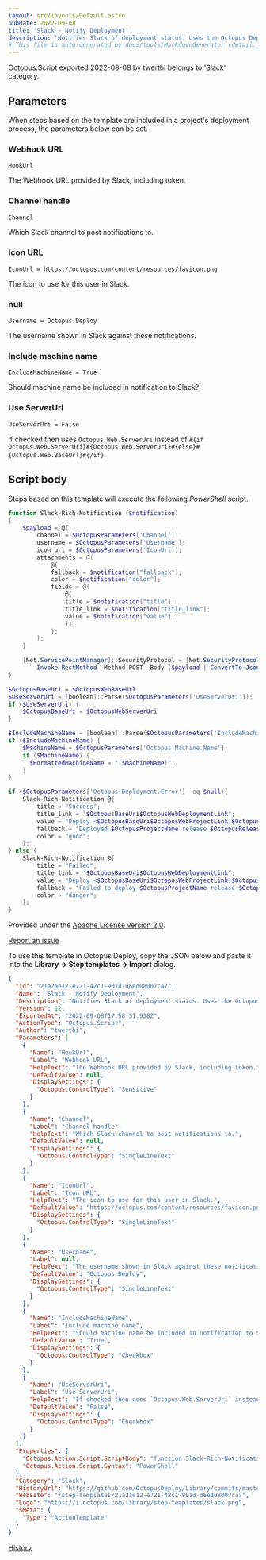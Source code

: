 ```yaml
---
layout: src/layouts/Default.astro
pubDate: 2022-09-08
title: 'Slack - Notify Deployment'
description: 'Notifies Slack of deployment status. Uses the Octopus Deploy system variable to determine whether a deployment was successful.'
# This file is auto-generated by docs/tools/MarkdownGenerator (detail.js)
---
```


Octopus.Script exported 2022-09-08 by twerthi belongs to 'Slack' category.

## Parameters

When steps based on the template are included in a project's deployment process, the parameters below can be set.


<div class="param">

### Webhook URL

`HookUrl`

The Webhook URL provided by Slack, including token.

</div>
        
<div class="param">

### Channel handle

`Channel`

Which Slack channel to post notifications to.

</div>
        
<div class="param">

### Icon URL

`IconUrl = https://octopus.com/content/resources/favicon.png`

The icon to use for this user in Slack.

</div>
        
<div class="param">

### null

`Username = Octopus Deploy`

The username shown in Slack against these notifications.

</div>
        
<div class="param">

### Include machine name

`IncludeMachineName = True`

Should machine name be included in notification to Slack?

</div>
        
<div class="param">

### Use ServerUri

`UseServerUri = False`

If checked then uses `Octopus.Web.ServerUri` instead of `#{if Octopus.Web.ServerUri}#{Octopus.Web.ServerUri}#{else}#{Octopus.Web.BaseUrl}#{/if}`.

</div>
        

## Script body

Steps based on this template will execute the following *PowerShell* script.

```PowerShell
function Slack-Rich-Notification ($notification)
{
    $payload = @{
        channel = $OctopusParameters['Channel']
        username = $OctopusParameters['Username'];
        icon_url = $OctopusParameters['IconUrl'];
        attachments = @(
            @{
            fallback = $notification["fallback"];
            color = $notification["color"];
            fields = @(
                @{
                title = $notification["title"];
                title_link = $notification["title_link"];
                value = $notification["value"];
                });
            };
        );
    }

    [Net.ServicePointManager]::SecurityProtocol = [Net.SecurityProtocolType]::Tls12
        Invoke-RestMethod -Method POST -Body ($payload | ConvertTo-Json -Depth 4) -Uri $OctopusParameters['HookUrl']  -ContentType 'application/json' -UseBasicParsing
}

$OctopusBaseUri = $OctopusWebBaseUrl
$UseServerUri = [boolean]::Parse($OctopusParameters['UseServerUri']);
if ($UseServerUri) {
	$OctopusBaseUri = $OctopusWebServerUri
}

$IncludeMachineName = [boolean]::Parse($OctopusParameters['IncludeMachineName']);
if ($IncludeMachineName) {
    $MachineName = $OctopusParameters['Octopus.Machine.Name'];
    if ($MachineName) {
      $FormattedMachineName = "($MachineName)";
    }
}

if ($OctopusParameters['Octopus.Deployment.Error'] -eq $null){
    Slack-Rich-Notification @{
        title = "Success";
        title_link = "$OctopusBaseUri$OctopusWebDeploymentLink";
        value = "Deploy <$OctopusBaseUri$OctopusWebProjectLink|$OctopusProjectName> release <$OctopusBaseUri$OctopusWebReleaseLink|$OctopusReleaseNumber> to $OctopusEnvironmentName $OctopusActionTargetRoles $OctopusDeploymentTenantName $FormattedMachineName";
        fallback = "Deployed $OctopusProjectName release $OctopusReleaseNumber to $OctopusEnvironmentName successfully";
        color = "good";
    };
} else {
    Slack-Rich-Notification @{
        title = "Failed";
        title_link = "$OctopusBaseUri$OctopusWebDeploymentLink";
        value = "Deploy <$OctopusBaseUri$OctopusWebProjectLink|$OctopusProjectName> release <$OctopusBaseUri$OctopusWebReleaseLink|$OctopusReleaseNumber> to $OctopusEnvironmentName $OctopusActionTargetRoles $OctopusDeploymentTenantName $FormattedMachineName";
        fallback = "Failed to deploy $OctopusProjectName release $OctopusReleaseNumber to $OctopusEnvironmentName";
        color = "danger";
    };
}
```

Provided under the [Apache License version 2.0](https://github.com/OctopusDeploy/Library/blob/master/LICENSE.txt).

[Report an issue](https://github.com/OctopusDeploy/Library/issues/new?assignees=&labels=&projects=&template=bug-report.yml&title=Issue%20with%20Slack%20-%20Notify%20Deployment&step-template=Slack%20-%20Notify%20Deployment)

<div class="get-json">

To use this template in Octopus Deploy, copy the JSON below and paste it into the **Library → Step templates → Import** dialog.

```json
{
  "Id": "21a2ae12-e721-42c1-901d-d6ed08007ca7",
  "Name": "Slack - Notify Deployment",
  "Description": "Notifies Slack of deployment status. Uses the Octopus Deploy system variable to determine whether a deployment was successful.",
  "Version": 12,
  "ExportedAt": "2022-09-08T17:58:51.938Z",
  "ActionType": "Octopus.Script",
  "Author": "twerthi",
  "Parameters": [
    {
      "Name": "HookUrl",
      "Label": "Webhook URL",
      "HelpText": "The Webhook URL provided by Slack, including token.",
      "DefaultValue": null,
      "DisplaySettings": {
        "Octopus.ControlType": "Sensitive"
      }
    },
    {
      "Name": "Channel",
      "Label": "Channel handle",
      "HelpText": "Which Slack channel to post notifications to.",
      "DefaultValue": null,
      "DisplaySettings": {
        "Octopus.ControlType": "SingleLineText"
      }
    },
    {
      "Name": "IconUrl",
      "Label": "Icon URL",
      "HelpText": "The icon to use for this user in Slack.",
      "DefaultValue": "https://octopus.com/content/resources/favicon.png",
      "DisplaySettings": {
        "Octopus.ControlType": "SingleLineText"
      }
    },
    {
      "Name": "Username",
      "Label": null,
      "HelpText": "The username shown in Slack against these notifications.",
      "DefaultValue": "Octopus Deploy",
      "DisplaySettings": {
        "Octopus.ControlType": "SingleLineText"
      }
    },
    {
      "Name": "IncludeMachineName",
      "Label": "Include machine name",
      "HelpText": "Should machine name be included in notification to Slack?",
      "DefaultValue": "True",
      "DisplaySettings": {
        "Octopus.ControlType": "Checkbox"
      }
    },
    {
      "Name": "UseServerUri",
      "Label": "Use ServerUri",
      "HelpText": "If checked then uses `Octopus.Web.ServerUri` instead of `#{if Octopus.Web.ServerUri}#{Octopus.Web.ServerUri}#{else}#{Octopus.Web.BaseUrl}#{/if}`.",
      "DefaultValue": "False",
      "DisplaySettings": {
        "Octopus.ControlType": "Checkbox"
      }
    }
  ],
  "Properties": {
    "Octopus.Action.Script.ScriptBody": "function Slack-Rich-Notification ($notification)\n{\n    $payload = @{\n        channel = $OctopusParameters['Channel']\n        username = $OctopusParameters['Username'];\n        icon_url = $OctopusParameters['IconUrl'];\n        attachments = @(\n            @{\n            fallback = $notification[\"fallback\"];\n            color = $notification[\"color\"];\n            fields = @(\n                @{\n                title = $notification[\"title\"];\n                title_link = $notification[\"title_link\"];\n                value = $notification[\"value\"];\n                });\n            };\n        );\n    }\n\n    [Net.ServicePointManager]::SecurityProtocol = [Net.SecurityProtocolType]::Tls12\n        Invoke-RestMethod -Method POST -Body ($payload | ConvertTo-Json -Depth 4) -Uri $OctopusParameters['HookUrl']  -ContentType 'application/json' -UseBasicParsing\n}\n\n$OctopusBaseUri = $OctopusWebBaseUrl\n$UseServerUri = [boolean]::Parse($OctopusParameters['UseServerUri']);\nif ($UseServerUri) {\n\t$OctopusBaseUri = $OctopusWebServerUri\n}\n\n$IncludeMachineName = [boolean]::Parse($OctopusParameters['IncludeMachineName']);\nif ($IncludeMachineName) {\n    $MachineName = $OctopusParameters['Octopus.Machine.Name'];\n    if ($MachineName) {\n      $FormattedMachineName = \"($MachineName)\";\n    }\n}\n\nif ($OctopusParameters['Octopus.Deployment.Error'] -eq $null){\n    Slack-Rich-Notification @{\n        title = \"Success\";\n        title_link = \"$OctopusBaseUri$OctopusWebDeploymentLink\";\n        value = \"Deploy <$OctopusBaseUri$OctopusWebProjectLink|$OctopusProjectName> release <$OctopusBaseUri$OctopusWebReleaseLink|$OctopusReleaseNumber> to $OctopusEnvironmentName $OctopusActionTargetRoles $OctopusDeploymentTenantName $FormattedMachineName\";\n        fallback = \"Deployed $OctopusProjectName release $OctopusReleaseNumber to $OctopusEnvironmentName successfully\";\n        color = \"good\";\n    };\n} else {\n    Slack-Rich-Notification @{\n        title = \"Failed\";\n        title_link = \"$OctopusBaseUri$OctopusWebDeploymentLink\";\n        value = \"Deploy <$OctopusBaseUri$OctopusWebProjectLink|$OctopusProjectName> release <$OctopusBaseUri$OctopusWebReleaseLink|$OctopusReleaseNumber> to $OctopusEnvironmentName $OctopusActionTargetRoles $OctopusDeploymentTenantName $FormattedMachineName\";\n        fallback = \"Failed to deploy $OctopusProjectName release $OctopusReleaseNumber to $OctopusEnvironmentName\";\n        color = \"danger\";\n    };\n}",
    "Octopus.Action.Script.Syntax": "PowerShell"
  },
  "Category": "Slack",
  "HistoryUrl": "https://github.com/OctopusDeploy/Library/commits/master/step-templates//opt/buildagent/work/75443764cd38076d/step-templates/slack-notify-deployment.json",
  "Website": "/step-templates/21a2ae12-e721-42c1-901d-d6ed08007ca7",
  "Logo": "https://i.octopus.com/library/step-templates/slack.png",
  "$Meta": {
    "Type": "ActionTemplate"
  }
}
```

[History](https://github.com/OctopusDeploy/Library/commits/master/step-templates/https://github.com/OctopusDeploy/Library/commits/master/step-templates//opt/buildagent/work/75443764cd38076d/step-templates/slack-notify-deployment.json)

</div>
